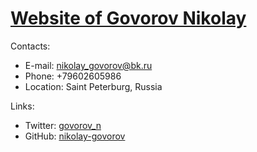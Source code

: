# [Website of Govorov Nikolay](https://govorov.online)

Contacts:
* E-mail: nikolay_govorov@bk.ru
* Phone: +79602605986
* Location: Saint Peterburg, Russia

Links:
* Twitter: [govorov_n](https://twitter.com/govorov_n)
* GitHub: [nikolay-govorov](https://github.com/nikolay-govorov)
